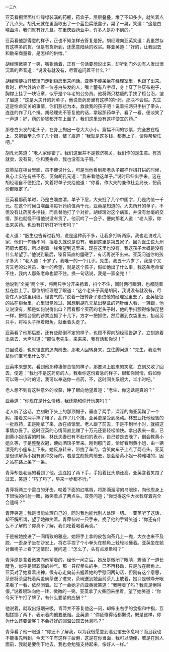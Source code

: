     一三六 

   亚英看橱里面红红绿绿装潢的药瓶，药盒子，层层叠叠，堆了不知多少，就笑着点了几点头。胡孔元就在里面取出了一个蓝色扁纸盒子，晃了一晃，笑道：“这是白喉血清，我们就有好几盒。在重庆西药业中，许多人是办不到的。”

   亚英看他那得意的样子，正也不知怎样去答复是好。胡经理向亚英笑道：我虽然存有这样多的货，但是有货新到，还愿意陆续的收买。黟亚英道：“好的，让我回去和敝亲商量看，是怎样的供给。”

   胡经理微笑了一笑，嘴张动着，正有一句话要想说出来，却听到门外边有人发出很沉着的声音道：“说没有就没有，尽管追问着干什么？”

   胡经理便拉开玻璃门走到柜房里来问话。亚英不便呆坐在经理室里，也跟了出来。看时，柜台外站立着一位苍白头发的人，嘴上蓄有八字须，身上穿了件灰布袍子，胸襟上挂了一块证章，似乎是个年老的公务员。他将两只枯瘦的手扶了柜台沿，皱了眉道：“这是大夫开的药单子，他说贵药房里有这样的针药，那决不会假。先生这是性命交关的事情，你们慈悲为本，救救我的孩子吧！说着把两只手拱了拳头，连连的作了几个揖。胡经理先不答复他的话，拿起那药单子，看了一看，便淡笑了一声道：好，药的价钱都开在上面了。我们这里没有这样便宜的药。”

   那苍白头发的老头子，在身上掏出一卷大大小小，篇幅不同的钞票，完全放在柜上，又抱着拳头作了几个揖，皱了眉道：“我就是这多钱，都奉上了，请你帮帮忙吧。”

   胡孔元笑道：“老人家你错了。我们这里并不是救济机关，我们作的是生意。有货就卖，没有货，你和我拚命，我也没有法子呀。”

   亚英站在柜台里面，虽不便说什么，可是当他看到那老头子那样作揖打拱的时候，良心上实在有些不忍，便向胡孔元道：“我来看他这单子。”说时已伸出手来。这在胡经理自不便拒绝，笑着将单子交给他道：“你看，作大夫的兼作社会局长，把药价都限定了。”

   亚英看那药单时，乃是白喉血清，单子下层，大夫批了几个中国字，乃是约值一千元。在这个时候白喉血清每针药约值两千元，亚英是知道的。大夫所开的单子，不但没有让药房多挣钱，而且替他打了个对折。胡经理对这个病家，并没有丝毫的交情，那也就怪不得他说没有货了。他沉吟了一会子，便向那老人道：“老人家，你出来买药。也没有打听打听行市吗？”

   老人道：“医生也告诉过我的，说是这种药不多，让我多打听两家。我也走访过几家，他们一句话不问，摇着头就说是没有。我到这里是第五家了。因为医生说九州药房大概有，所以抱着一线希望到这里来，现在这里也没有，我这孩子大概是没有什么希望了。”他说到最后，嗓音简直的僵硬了，有话再说不出来。亚英问道你的孩子多大：“老人道：十岁了，我唯一的一个儿子。先生。我五十六岁了，我是个又穷又老的公务员，唯一的希望，就是这个孩子，假如他出了什么事，我这条老命留不住，我内人那条老命也留不住。换一句话说，我是一家全完！”

   他说到“全完”两个字，将两只手分开来扬着，抖个不住，同时两行眼泪，也都随着挂在脸上了。那位胡经理瞪了眼道：“这个老头子真是胡闹，我说没有就没有，尽管在人家这里纠缠，怪丧气的。”说着一扭转身子走进他的经理室里去了。亚英怔怔的站在柜台里，心里很觉难过，回想到胡孔元拿出整盒的药针给人看，一转跟，他又说没有，那是如何说得出口？再看那个买药的老头子时，他的手抖颤得像弹琵琶一样，把柜台里的钞票连抓了十几下，方才一把抓住，然后塞到衣袋里去，抬起另只手，将袖头子擦着眼角，就垂着头走了。

   亚英看了他那后影，还有些颠倒不定的样子，也顾不得向胡经理告辞了，立刻追着出店去，大声叫道：“那位老先生，来来来，我有话和你说！”

   口里说着，也就径直的追向前去，那老人回转身来，立住脚问道：“先生，我没有拿你们宝号里什么呀。”

   亚英本来想笑，看到他那种凄惨苦恼的样子，那要涌上脸来的笑意，立刻又收了回去，便道：“我也不是这药房的人，我看你这份着急的样子，很和你同情，假如你可以等一小时的话，我可以奉送你一点药，不，这时间关系很大，半小时吧。”

   老人想不到有这种意外的收获，睁了眼向他望着道：“老生，你这话是真的？”

   亚英道：“你现在是什么情绪，我还能和你开玩笑吗？”

   老人听了这话，立刻取下头上的那顶帽子，垂直了两手，深深的向亚英鞠了一个躬，接着又两手捧了帽子，乱作了几个揖。亚英更是受到感动。林宏业托他经售的一批西药，正是刚拿了来，放在旅馆里。老人跟了前去，于是不到半小时，就把这事情办妥了。这时亚英的心情简直比赚了十万元还要轻松愉快。拿出表来一看，已到黄小姐请客的时候，林氏夫妻已有不赴约的表示，自己若是去晚了，倒会教黄小姐久等，于是整整衣冠，便向酒馆子里来。刚到那门首，恰好看到黄小姐，由一辆漂亮的小座车上下来。她反身转来，带拢了车门，含笑向车子上点了两点头。亚英是很谅解黄小姐有这种交际的，若是立刻抢向前去，是会给黄小姐一种难堪的，因之站在路上呆了一呆。

   青萍却是老远的看到了他，连连招了两下手，手抬着比头顶还高。亚英含着笑跑了过去，笑道：“巧了巧了，早来一步都不行。”

   青萍将两三个雷白的牙齿，咬着下面的红嘴唇，将那滴溜溜的乌眼珠，向他周身上下很快的扫射一眼，微笑着点了两点头。亚英问道；“你觉得这件大衣我穿着完全合适吗？”

   青萍笑道：我是很能处理自己的，同时我也能代别人处理一切。一亚英听了这话，却不解所谓，望了她微笑着。青萍伸过一只手来，挽了他的手臂笑道：“你还有什么不了解的？你真不了解，我们吃着喝着再谈。”

   于是被她挽进了一间精致的雅座。她将手上拿的皮包向茶几上一抛，大衣也来不及脱，一歪身子坐在沙发上，将右手捏了个小拳头在额角上轻轻地捶着。亚英坐在她对面椅子上看了这情形，就问道：“怎么了，头有点发晕吗？”

   青萍原是含着微笑向他望着的，经他一问之后，她反是微闭了眼睛，簇涌了一道长睫毛，似乎是很软弱的神气。那一只捏拳头的手，已不再移动，只是放在额角上。亚英对了她看着出神，很有心走向前去握着她的手慰问两句话，但刚有这个意思，茶房将茶盘托着两盖碗茶送了进来，茶碗送到她面前茶几上放着，她只是微睁开眼来看了一看，依然闭着。过了一会她才向亚英微笑道：“我睡着了吗？我真是倦得很。”说着眼珠向他一转，微微的一笑。亚英拿了火柴回来坐着，望了她笑道：“你今天下午打了牌了，有什么要紧的应酬？”

   他说着，就取出纸烟来吸。青萍并不答复他这一问，却伸出右手的食指和中指，互相搓挪了两下，表示着向他要纸烟。亚英道：“你疲倦得话都懒说，既是这样，你为什么还要请客？不会好好的回温公馆去休息吗？”

   青萍看了他一眼道：“你还不了解我，以为我很愿意到温公馆去休息吗？而且我也不能事先料到，今天下午有这样子疲倦，这是在你当面，我可以随便，若是在别人面前，我就是要倒下地去，我也会勉强支持起来，像好人一样。”

